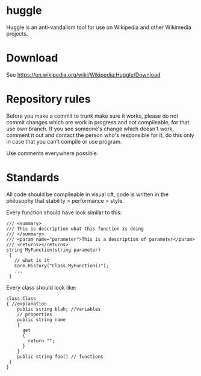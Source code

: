 huggle
======

Huggle is an anti-vandalism tool for use on Wikipedia and other Wikimedia projects.

Download
=========
See https://en.wikipedia.org/wiki/Wikipedia:Huggle/Download

Repository rules
================

Before you make a commit to trunk make sure it works, please do not commit changes which are work in progress and not compileable, for that use own branch. If you see someone's change which doesn't work, comment it out and contact the person who's responsible for it, do this only in case that you can't compile or use program.

Use comments everywhere possible.

Standards
=========

All code should be compileable in visual c#, code is written in the philosophy that stability > performance > style.

Every function should have look similar to this:

```
/// <summary>
/// This is description what this function is doing
/// </summary>
/// <param name="parameter">This is a description of parameter</param>
/// <returns></returns>
string MyFunction(string parameter)
 {
   // what is it
   Core.History("Class.MyFunction()");
   ...
 }
```

Every class should look like:
 
```
class Class
{ //explanation
    public string blah; //variables
    // properties
    public string name
    {
      get 
      { 
        return "";
      } 
    } 
    public string foo() // functions
 }
}
```
